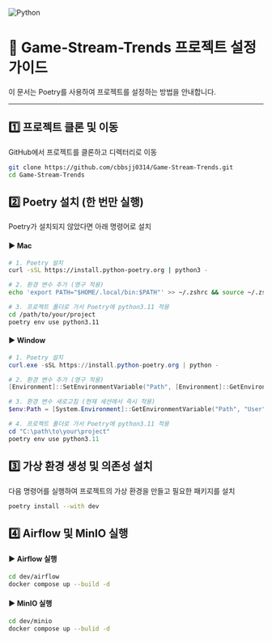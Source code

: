 ![Python](https://img.shields.io/badge/Python-3.11.8-blue?logo=python&logoColor=white)

# 🚀 Game-Stream-Trends 프로젝트 설정 가이드

이 문서는 Poetry를 사용하여 프로젝트를 설정하는 방법을 안내합니다.

---

## 1️⃣ 프로젝트 클론 및 이동
GitHub에서 프로젝트를 클론하고 디렉터리로 이동
```sh
git clone https://github.com/cbbsjj0314/Game-Stream-Trends.git
cd Game-Stream-Trends
```

## 2️⃣ Poetry 설치 (한 번만 실행)
Poetry가 설치되지 않았다면 아래 명령어로 설치
#### ▶ Mac
```sh
# 1. Poetry 설치
curl -sSL https://install.python-poetry.org | python3 -

# 2. 환경 변수 추가 (영구 적용)
echo 'export PATH="$HOME/.local/bin:$PATH"' >> ~/.zshrc && source ~/.zshrc

# 3. 프로젝트 폴더로 가서 Poetry에 python3.11 적용
cd /path/to/your/project
poetry env use python3.11
```

#### ▶ Window
```powershell
# 1. Poetry 설치
curl.exe -sSL https://install.python-poetry.org | python -

# 2. 환경 변수 추가 (영구 적용)
[Environment]::SetEnvironmentVariable("Path", [Environment]::GetEnvironmentVariable("Path", "User") + ";$env:USERPROFILE\AppData\Roaming\Python\Scripts", "User")

# 3. 환경 변수 새로고침 (현재 세션에서 즉시 적용)
$env:Path = [System.Environment]::GetEnvironmentVariable("Path", "User") + ";" + [System.Environment]::GetEnvironmentVariable("Path", "Machine")

# 4. 프로젝트 폴더로 가서 Poetry에 python3.11 적용
cd "C:\path\to\your\project"
poetry env use python3.11
```

## 3️⃣ 가상 환경 생성 및 의존성 설치
다음 명령어를 실행하여 프로젝트의 가상 환경을 만들고 필요한 패키지를 설치
```sh
poetry install --with dev
```

## 4️⃣ Airflow 및 MinIO 실행
#### ▶ Airflow 실행
```sh
cd dev/airflow
docker compose up --build -d
```

#### ▶ MinIO 실행
```sh
cd dev/minio
docker compose up --bulid -d
```

